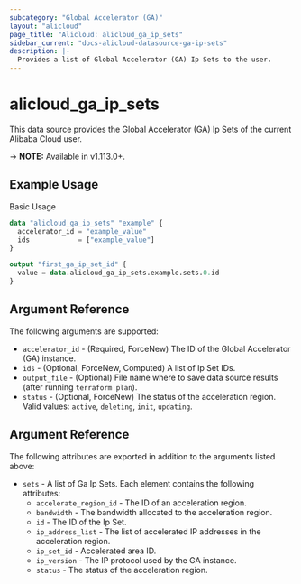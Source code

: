 ```yaml
---
subcategory: "Global Accelerator (GA)"
layout: "alicloud"
page_title: "Alicloud: alicloud_ga_ip_sets"
sidebar_current: "docs-alicloud-datasource-ga-ip-sets"
description: |-
  Provides a list of Global Accelerator (GA) Ip Sets to the user.
---
```


# alicloud\_ga\_ip\_sets

This data source provides the Global Accelerator (GA) Ip Sets of the current Alibaba Cloud user.

-> **NOTE:** Available in v1.113.0+.

## Example Usage

Basic Usage

```terraform
data "alicloud_ga_ip_sets" "example" {
  accelerator_id = "example_value"
  ids            = ["example_value"]
}

output "first_ga_ip_set_id" {
  value = data.alicloud_ga_ip_sets.example.sets.0.id
}
```

## Argument Reference

The following arguments are supported:

* `accelerator_id` - (Required, ForceNew) The ID of the Global Accelerator (GA) instance.
* `ids` - (Optional, ForceNew, Computed)  A list of Ip Set IDs.
* `output_file` - (Optional) File name where to save data source results (after running `terraform plan`).
* `status` - (Optional, ForceNew)  The status of the acceleration region. Valid values: `active`, `deleting`, `init`, `updating`.

## Argument Reference

The following attributes are exported in addition to the arguments listed above:

* `sets` - A list of Ga Ip Sets. Each element contains the following attributes:
	* `accelerate_region_id` -  The ID of an acceleration region.
	* `bandwidth` - The bandwidth allocated to the acceleration region.
	* `id` - The ID of the Ip Set.
	* `ip_address_list` - The list of accelerated IP addresses in the acceleration region.
	* `ip_set_id` -  Accelerated area ID.
	* `ip_version` - The IP protocol used by the GA instance.
	* `status` -  The status of the acceleration region.
